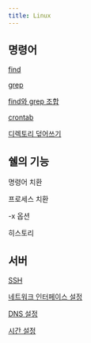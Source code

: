 ```yaml
---
title: Linux
---
```

## 명령어

[find](./command/find)

[grep](./command/grep)

[find와 grep 조합](./command/find와-grep-조합)

[crontab](./command/crontab)

[디렉토리 덮어쓰기](./command/디렉토리-덮어쓰기)

<!-- 
## 유닉스 파워 툴

[who](who)

[cut](cut)

[sort](sort)

[comm](comm)
-->

## 쉘의 기능

명령어 치환

프로세스 치환

-x 옵션

히스토리

## 서버

[SSH](SSH(Linux))

[네트워크 인터페이스 설정](네트워크-인터페이스-설정(Linux))

[DNS 설정](DNS-설정(Linux))

[시간 설정](시간-설정(Linux))